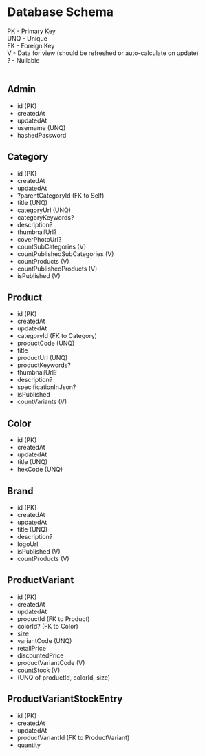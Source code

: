 # Database Schema

PK - Primary Key<br/>
UNQ - Unique<br/>
FK - Foreign Key<br/>
V - Data for view (should be refreshed or auto-calculate on update)<br />
? - Nullable<br />
<br />

## Admin

-   id (PK)
-   createdAt
-   updatedAt
-   username (UNQ)
-   hashedPassword

## Category

-   id (PK)
-   createdAt
-   updatedAt
-   ?parentCategoryId (FK to Self)
-   title (UNQ)
-   categoryUrl (UNQ)
-   categoryKeywords?
-   description?
-   thumbnailUrl?
-   coverPhotoUrl?
-   countSubCategories (V)
-   countPublishedSubCategories (V)
-   countProducts (V)
-   countPublishedProducts (V)
-   isPublished (V)

## Product

-   id (PK)
-   createdAt
-   updatedAt
-   categoryId (FK to Category)
-   productCode (UNQ)
-   title
-   productUrl (UNQ)
-   productKeywords?
-   thumbnailUrl?
-   description?
-   specificationInJson?
-   isPublished
-   countVariants (V)

## Color

-   id (PK)
-   createdAt
-   updatedAt
-   title (UNQ)
-   hexCode (UNQ)

## Brand

-   id (PK)
-   createdAt
-   updatedAt
-   title (UNQ)
-   description?
-   logoUrl
-   isPublished (V)
-   countProducts (V)

## ProductVariant

-   id (PK)
-   createdAt
-   updatedAt
-   productId (FK to Product)
-   colorId? (FK to Color)
-   size
-   variantCode (UNQ)
-   retailPrice
-   discountedPrice
-   productVariantCode (V)
-   countStock (V)
-   (UNQ of productId, colorId, size)

## ProductVariantStockEntry

-   id (PK)
-   createdAt
-   updatedAt
-   productVariantId (FK to ProductVariant)
-   quantity
